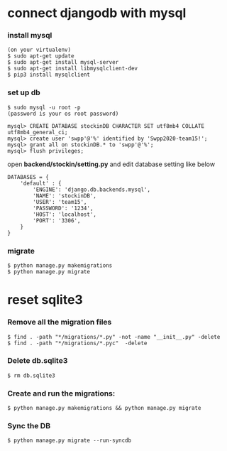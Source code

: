 # connect djangodb with mysql

### install mysql
```
(on your virtualenv)
$ sudo apt-get update
$ sudo apt-get install mysql-server
$ sudo apt-get install libmysqlclient-dev
$ pip3 install mysqlclient
```

### set up db
```
$ sudo mysql -u root -p
(password is your os root password)

mysql> CREATE DATABASE stockinDB CHARACTER SET utf8mb4 COLLATE utf8mb4_general_ci;
mysql> create user 'swpp'@'%' identified by 'Swpp2020-team15!';
mysql> grant all on stockinDB.* to 'swpp'@'%';
mysql> flush privileges;
```

open **backend/stockin/setting.py**
and edit database setting like below
```
DATABASES = {
    'default' : {
        'ENGINE': 'django.db.backends.mysql',    
        'NAME': 'stockinDB',                     
        'USER': 'team15',                          
        'PASSWORD': '1234',                  
        'HOST': 'localhost',                     
        'PORT': '3306',                          
    }
}
```
### migrate
```
$ python manage.py makemigrations
$ python manage.py migrate
```

# reset sqlite3

### Remove all the migration files
```
$ find . -path "*/migrations/*.py" -not -name "__init__.py" -delete
$ find . -path "*/migrations/*.pyc"  -delete
```

### Delete db.sqlite3
```
$ rm db.sqlite3
```

### Create and run the migrations:
```
$ python manage.py makemigrations && python manage.py migrate
```

### Sync the DB
```
$ python manage.py migrate --run-syncdb
```





    

